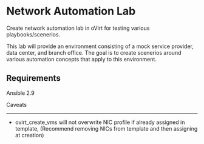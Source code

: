 Network Automation Lab
======================
Create network automation lab in oVirt for testing various playbooks/scenerios.

This lab will provide an environment consisting of a mock service provider, data center, and branch office. The goal is to create scenerios around various automation concepts that apply to this environment.

Requirements
------------
Ansible 2.9

Caveats
_______
* ovirt_create_vms will not overwrite NIC profile if already assigned in template, (Recommend removing NICs from template and then assigning at creation)

